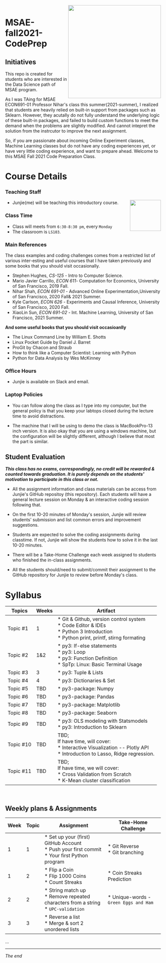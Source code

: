 <img align="right" src="https://media1.giphy.com/media/LMt9638dO8dftAjtco/200.gif" width="300">

# MSAE-fall2021-CodePrep

## Initiatives
This repo is created for students who are interested in the Data Science path of MSAE program. 

As I was TAing for MSAE ECON691-01 Professor Nihar's class this summer(2021-summer), I realized that students are heavily relied on built-in support from packages such as Sklearn. However, they acutally do not fully understand the underlying logic of these built-in packages, and failed to build custom functions to meet the demand when the problems are slightly modified. And cannot intepret the solution from the instrcutor to improve the next assignment. 

So, if you are passionate about incoming Online Experiment classes, Machine Learning classes but do not have any coding experiences yet, or have very little coding experience, and want to prepare ahead. Welcome to this MSAE Fall 2021 Code Preparation Class.

# Course Details

### Teaching Staff
* Junjie(me) will be teaching this introductory course.
<img align="right" src="https://ca.slack-edge.com/T02BSQJSVDY-U02C96Q5N4B-37de3fbdf260-512
" width="100">
### Class Time
* Class will meets from `6:30-8:30 pm`, every `Monday`
* The classroom is `LS103`.


### Main References

The class examples and coding challenges comes from a restricted list of various inter-esting and useful courses that I have taken previously and some books that you should visit occasionally.
* Stephen Hughes, *CS-125* - Intro to Computer Science.
* Mario Javier Carrillo, *ECON 611*- Computation for Economics, University of San Francisco, 2019 Fall.
* Nihar Shah, *ECON 691-01* - Advanced Online Experimentation,University of San Francisco, 2020 Fall& 2021 Summer.
* Kyle Carlson, *ECON 626* - Experiments and Causal Inference, University of San Francisco, 2020 Fall.
* XiaoLin Sun, *ECON 691-02* - Int. Machine Learning, University of San Francisco, 2021 Summer.

**And some useful books that you should visit occasioanlly**
* The Linux Command Line by William E. Shotts
* Linux Pocket Guide by Daniel J. Barret
* ProGit by Chacon and Straub
* How to think like a Computer Scientist:  Learning with Python
* Python for Data Analysis by Wes McKinney


### Office Hours
* Junjie is available on Slack and email.


### Laptop Policies
* You can follow along the class as I type into my computer, but the general policy is that you keep your labtops closed during the lecture time to avoid distractions. 

* The machine that I will be using to demo the class is MacBookPro-13 inch version. It is also okay that you are using a windows machine, but the configuration will be slightly different, although I believe that most the part is similar. 



## Student Evaluation

***This class has no exams, correspondingly, no credit will be rewarded & counted towards graduation. It is purely depends on the students' motivation to participate in this class or not.***  

* All the assignment information and class materials can be access from Junjie's GitHub repositoy (this repository). Each students will have a general lecture session on Monday & an interactive coding session following that.

* On the first 10-20 minutes of Monday's session, Junjie will review students' submission and list common errors and improvement suggestions. 

* Students are expected to solve the coding assignments during classtime. If not, Junjie will show the students how to solve it in the last 10-20 minutes.  

* There will be a Take-Home Challenge each week assigned to students who finished the in-class assignments. 

* All the students should/need to submit/commit their assignment to the GitHub repository for Junjie to review before Monday's class. 

# Syllabus

| Topics    | Weeks | Artifact                                                                                                                              |
|-----------|-------|---------------------------------------------------------------------------------------------------------------------------------------|
| Topic #1  | 1  | * Git & Github, version control system<br>* Code Editor & IDEs<br>* Python 3 Introduction<br>* Python print, printf, stirng formating |
| Topic #2  | 1&2   | * py3: If-else statements<br>* py3: Loop<br>* py3: Function Definition<br>* SpTp: Linux: Basic Terminal Usage                         |
| Topic #3  | 3   | * py3: Tuple & Lists                                                                                                                  |
| Topic #4  | 4   | * py3: Dictionaries & Set                                                                                                             |
| Topic #5  | TBD   | * py3-package: Numpy                                                                                                                  |
| Topic #6  | TBD   | * py3-package: Pandas                                                                                                                 |
| Topic #7  | TBD   | * py3-package: Matplotlib                                                                                                             |
| Topic #8  | TBD   | * py3-package: Seaborn                                                                                                                |
| Topic #9  | TBD   | * py3: OLS modeling with Statsmodels<br>* py3: Introduction to Sklearn                                                                |
| Topic #10 | TBD   | TBD; <br>If have time, will cover:<br>* Interactive Visualization -- Plotly API<br>* Introduction to Lasso, Ridge regression.         |
| Topic #11 | TBD   | TBD;<br>If have time, we will cover: <br>* Cross Validation from Scratch<br>* K-Mean cluster classification                           |

<br>

## Weekly plans  \& Assignments

| Week | Topic | Assignment                                                                                      | Take-Home Challenge                   |
|------|-------|-------------------------------------------------------------------------------------------------|---------------------------------------|
| 1    | 1     | * Set up your (first) GitHub Account<br>* Push your first commit<br>* Your first Python program | * Git Reverse<br>* Git branching      |
| 1    | 2     | * Flip a Coin<br>* Flip 1000 Coins<br>* Count Streaks                                           | * Coin Streaks Prediction                  |
| 2   | 2     | * String match up<br>* Remove repeated characters from a string<br>* `UPC-validation`           | * Unique-words - `Green Eggs and Ham` |
| 3    | 3     | * Reverse a list<br>* Merge & sort 2 unordered lists                                            |                                       |

...


---
*The end*




